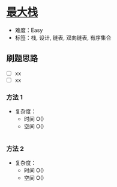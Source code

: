 # [最大栈](https://leetcode-cn.com/problems/max-stack/)

- 难度：Easy
- 标签：栈, 设计, 链表, 双向链表, 有序集合

## 刷题思路

- [ ] xx
- [ ] xx

### 方法 1

- 复杂度：
    - 时间 O()
    - 空间 O()

``` js

```

### 方法 2

- 复杂度：
    - 时间 O()
    - 空间 O()

``` js

```
